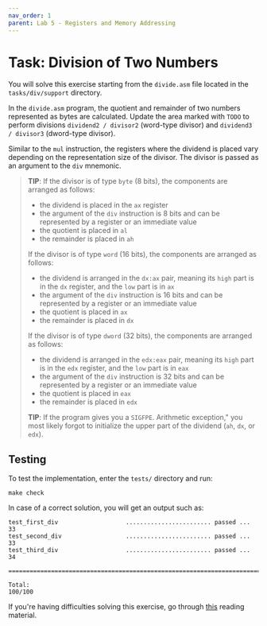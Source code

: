 ```yaml
---
nav_order: 1
parent: Lab 5 - Registers and Memory Addressing
---
```


# Task: Division of Two Numbers

You will solve this exercise starting from the `divide.asm` file located in the `tasks/div/support` directory.

In the `divide.asm` program, the quotient and remainder of two numbers represented as bytes are calculated.
Update the area marked with `TODO` to perform divisions `dividend2 / divisor2` (word-type divisor) and `dividend3 / divisor3` (dword-type divisor).

Similar to the `mul` instruction, the registers where the dividend is placed vary depending on the representation size of the divisor.
The divisor is passed as an argument to the `div` mnemonic.

> **TIP**: If the divisor is of type `byte` (8 bits), the components are arranged as follows:
>
> - the dividend is placed in the `ax` register
> - the argument of the `div` instruction is 8 bits and can be represented by a register or an immediate value
> - the quotient is placed in `al`
> - the remainder is placed in `ah`
>
> If the divisor is of type `word` (16 bits), the components are arranged as follows:
>
> - the dividend is arranged in the `dx:ax` pair, meaning its `high` part is in the `dx` register, and the `low` part is in `ax`
> - the argument of the `div` instruction is 16 bits and can be represented by a register or an immediate value
> - the quotient is placed in `ax`
> - the remainder is placed in `dx`
>
> If the divisor is of type `dword` (32 bits), the components are arranged as follows:
>
> - the dividend is arranged in the `edx:eax` pair, meaning its `high` part is in the `edx` register, and the `low` part is in `eax`
> - the argument of the `div` instruction is 32 bits and can be represented by a register or an immediate value
> - the quotient is placed in `eax`
> - the remainder is placed in `edx`
>
> **TIP**: If the program gives you a `SIGFPE`.
Arithmetic exception," you most likely forgot to initialize the upper part of the dividend (`ah`, `dx`, or `edx`).

## Testing

To test the implementation, enter the `tests/` directory and run:

```console
make check
```

In case of a correct solution, you will get an output such as:

```text
test_first_div                   ........................ passed ...  33
test_second_div                  ........................ passed ...  33
test_third_div                   ........................ passed ...  34

========================================================================

Total:                                                           100/100
```

If you're having difficulties solving this exercise, go through [this](../../reading/registers.md) reading material.
